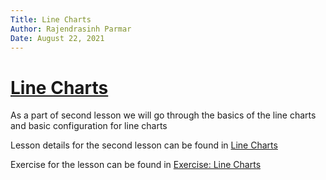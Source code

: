 ```yaml
---
Title: Line Charts
Author: Rajendrasinh Parmar
Date: August 22, 2021
---
```


# [Line Charts](./line-charts.ipynb)

As a part of second lesson we will go through the basics of the line charts and basic configuration for line charts

Lesson details for the second lesson can be found in [Line Charts](./line-charts.ipynb)

Exercise for the lesson can be found in [Exercise: Line Charts](./exercise-line-charts.ipynb)